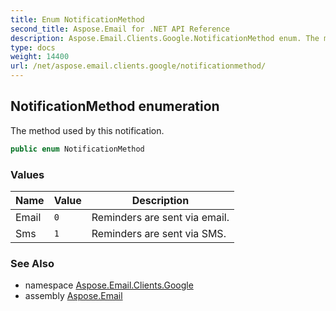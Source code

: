 ```yaml
---
title: Enum NotificationMethod
second_title: Aspose.Email for .NET API Reference
description: Aspose.Email.Clients.Google.NotificationMethod enum. The method used by this notification
type: docs
weight: 14400
url: /net/aspose.email.clients.google/notificationmethod/
---
```

## NotificationMethod enumeration

The method used by this notification.

```csharp
public enum NotificationMethod
```

### Values

| Name | Value | Description |
| --- | --- | --- |
| Email | `0` | Reminders are sent via email. |
| Sms | `1` | Reminders are sent via SMS. |

### See Also

* namespace [Aspose.Email.Clients.Google](../../aspose.email.clients.google/)
* assembly [Aspose.Email](../../)


